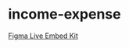 # income-expense

[Figma Live Embed Kit
]([https://www.figma.com/developers/embed](https://www.figma.com/file/W4yLppoX4Ihrz3cahxnbXu/Expense-Tracker?type=design&node-id=11%3A39&mode=design&t=C60KzocRbtJ1jdwJ-1)https://www.figma.com/file/W4yLppoX4Ihrz3cahxnbXu/Expense-Tracker?type=design&node-id=11%3A39&mode=design&t=C60KzocRbtJ1jdwJ-1)
